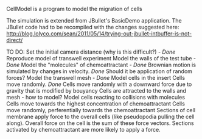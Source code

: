 CellModel is a program to model the migration of cells

The simulation is extended from JBullet's BasicDemo application.
The JBullet code had to be recompiled with the changes suggested
	here: http://blog.lolyco.com/sean/2011/05/14/trying-out-jbullet-intbuffer-is-not-direct/

TO DO:
Set the initial camera distance (why is this difficult?) - *Done*
Reproduce model of transwell experiment
Model the walls of the test tube - *Done*
Model the "molecules" of chemoattractant - *Done*
	Brownian motion is simulated by changes in velocity. *Done* Should it be application of random forces?
Model the transwell mesh - *Done*
Model cells in the insert
	Cells move randomly. *Done*
	Cells move randomly with a downward force due to gravity that is modified by bouyancy
	Cells are attracted to the walls and mesh - how to model?
Model cells reacting to collisions with molecules
	Cells move towards the highest concentration of chemoattractant
	Cells move randomly, perferentially towards the chemoattractant
	Sections of cell membrane apply force to the overall cells (like pseudopodia pulling the cell along). 
		Overall force on the cell is the sum of these force vectors. 
		Sections activated by chemoattractant are more likely to apply a force.

